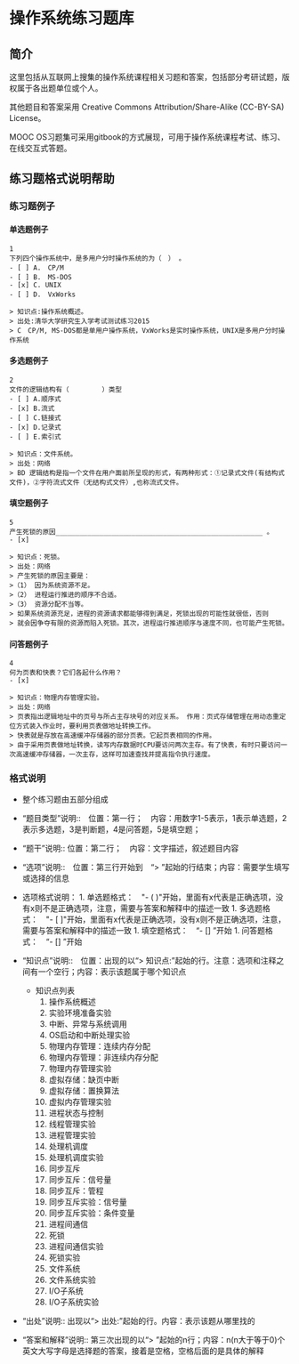 # 操作系统练习题库

## 简介
这里包括从互联网上搜集的操作系统课程相关习题和答案，包括部分考研试题，版权属于各出题单位或个人。

其他题目和答案采用 Creative Commons Attribution/Share-Alike (CC-BY-SA) License。

MOOC OS习题集可采用gitbook的方式展现，可用于操作系统课程考试、练习、在线交互式答题。


## 练习题格式说明帮助
### 练习题例子
#### 单选题例子
```
1
下列四个操作系统中，是多用户分时操作系统的为（　） 。
- [ ] A.　CP/M 
- [ ] B.　MS-DOS 
- [x] C. UNIX 
- [ ] D.　VxWorks

> 知识点:操作系统概述。
> 出处:清华大学研究生入学考试测试练习2015
> C　CP/M, MS-DOS都是单用户操作系统，VxWorks是实时操作系统，UNIX是多用户分时操作系统
```
#### 多选题例子
```
2
文件的逻辑结构有（　　　　　）类型
- [ ] A.顺序式 
- [x] B.流式 
- [ ] C.链接式 
- [x] D.记录式 
- [ ] E.索引式

> 知识点：文件系统。
> 出处：网络
> BD 逻辑结构是指一个文件在用户面前所呈现的形式，有两种形式：①记录式文件(有结构式文件)，②字符流式文件（无结构式文件）,也称流式文件。
```
#### 填空题例子
```
5
产生死锁的原因____________________________________________________ 。
- [x]  

> 知识点：死锁。
> 出处：网络
> 产生死锁的原因主要是：
>（1） 因为系统资源不足。
>（2） 进程运行推进的顺序不合适。
>（3） 资源分配不当等。
> 如果系统资源充足，进程的资源请求都能够得到满足，死锁出现的可能性就很低，否则
> 就会因争夺有限的资源而陷入死锁。其次，进程运行推进顺序与速度不同，也可能产生死锁。
```
#### 问答题例子
```
4
何为页表和快表？它们各起什么作用？
- [x]  

> 知识点：物理内存管理实验。
> 出处：网络
> 页表指出逻辑地址中的页号与所占主存块号的对应关系。 作用：页式存储管理在用动态重定位方式装入作业时，要利用页表做地址转换工作。
> 快表就是存放在高速缓冲存储器的部分页表。它起页表相同的作用。
> 由于采用页表做地址转换，读写内存数据时CPU要访问两次主存。有了快表，有时只要访问一次高速缓冲存储器，一次主存，这样可加速查找并提高指令执行速度。
```

### 格式说明
 * 整个练习题由五部分组成
 * “题目类型”说明::　位置：第一行；　内容：用数字1-5表示，1表示单选题，2表示多选题，3是判断题，4是问答题，5是填空题；
 * “题干”说明:: 位置：第二行；　内容：文字描述，叙述题目内容
 *  “选项”说明::　位置：第三行开始到　“> ”起始的行结束；内容：需要学生填写或选择的信息
   *  选项格式说明：
     1. 单选题格式：　"- ( )"开始，里面有x代表是正确选项，没有x则不是正确选项，注意，需要与答案和解释中的描述一致
     1. 多选题格式：　"- [ ]"开始，里面有x代表是正确选项，没有x则不是正确选项，注意，需要与答案和解释中的描述一致
     1. 填空题格式：　“- []  ”开始
     1. 问答题格式：　“- []  ”开始

   * “知识点”说明::　位置：出现的以“> 知识点:”起始的行。注意：选项和注释之间有一个空行；内容：表示该题属于哪个知识点
     * 知识点列表
         1. 操作系统概述
         1. 实验环境准备实验
         1. 中断、异常与系统调用
         1. OS启动和中断处理实验
         1. 物理内存管理：连续内存分配
         1. 物理内存管理：非连续内存分配
         1. 物理内存管理实验
         1. 虚拟存储：缺页中断
         1. 虚拟存储：置换算法
         1. 虚拟内存管理实验
         1. 进程状态与控制
         1. 线程管理实验
         1. 进程管理实验
         1. 处理机调度
         1. 处理机调度实验
         1. 同步互斥
         1. 同步互斥：信号量
         1. 同步互斥：管程
         1. 同步互斥实验：信号量
         1. 同步互斥实验：条件变量
         1. 进程间通信
         1. 死锁
         1. 进程间通信实验
         1. 死锁实验
         1. 文件系统
         1. 文件系统实验
         1. I/O子系统
         1. I/O子系统实验
       
   * “出处”说明:: 出现以“> 出处:”起始的行。内容：表示该题从哪里找的
   * “答案和解释”说明:: 第三次出现的以“> ”起始的n行；内容：n(n大于等于0)个英文大写字母是选择题的答案，接着是空格，空格后面的是具体的解释




